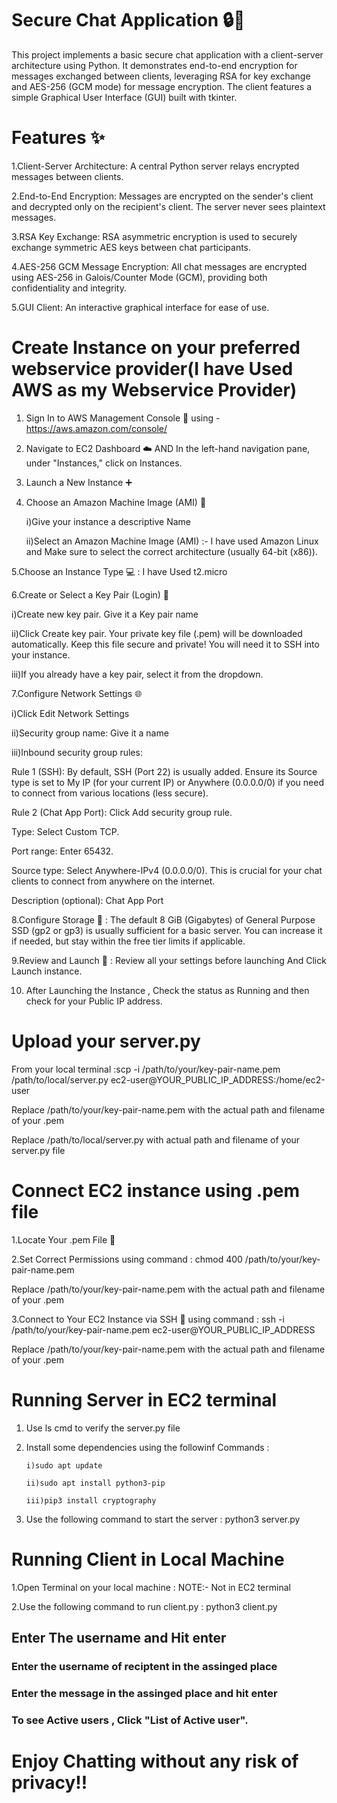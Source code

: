 # Secure Chat Application 🔒💬

This project implements a basic secure chat application with a client-server architecture using Python. It demonstrates end-to-end encryption for messages exchanged between clients, leveraging RSA for key exchange and AES-256 (GCM mode) for message encryption. The client features a simple Graphical User Interface (GUI) built with tkinter.

# Features ✨

   1.Client-Server Architecture: A central Python server relays encrypted messages between clients.

   2.End-to-End Encryption: Messages are encrypted on the sender's client and decrypted only on the recipient's client. The server never sees plaintext messages.

   3.RSA Key Exchange: RSA asymmetric encryption is used to securely exchange symmetric AES keys between chat participants.

   4.AES-256 GCM Message Encryption: All chat messages are encrypted using AES-256 in Galois/Counter Mode (GCM), providing both confidentiality and integrity.

   5.GUI Client: An interactive graphical interface for ease of use.


# Create Instance on your preferred webservice provider(I have Used AWS as my Webservice Provider)

  1. Sign In to AWS Management Console 🚀 using -  https://aws.amazon.com/console/
    
  2. Navigate to EC2 Dashboard ☁️ AND In the left-hand navigation pane, under "Instances," click on Instances.
    
  3. Launch a New Instance ➕
     
  4. Choose an Amazon Machine Image (AMI) 🐧
     
      i)Give your instance a descriptive Name
     
     ii)Select an Amazon Machine Image (AMI) :- I have used Amazon Linux and Make sure to select the correct architecture (usually 64-bit (x86)).
     
  5.Choose an Instance Type 💻 : I have Used t2.micro
  
  6.Create or Select a Key Pair (Login) 🔑
  
   i)Create new key pair. Give it a Key pair name
        
   ii)Click Create key pair. Your private key file (.pem) will be downloaded automatically. Keep this file secure and            private! You will need it to SSH into               your instance.
       
   iii)If you already have a key pair, select it from the dropdown.
      
  7.Configure Network Settings 🌐
  
   i)Click Edit Network Settings
      
   ii)Security group name: Give it a name
     
   iii)Inbound security group rules:

   Rule 1 (SSH): By default, SSH (Port 22) is usually added. Ensure its Source type is set to My IP (for your current IP) or Anywhere (0.0.0.0/0) if you need to connect from     various locations (less secure).

   Rule 2 (Chat App Port): Click Add security group rule.

   Type: Select Custom TCP.

   Port range: Enter 65432.

   Source type: Select Anywhere-IPv4 (0.0.0.0/0). This is crucial for your chat clients to connect from anywhere on the internet.

   Description (optional): Chat App Port
  
  8.Configure Storage 💾 : The default 8 GiB (Gigabytes) of General Purpose SSD (gp2 or gp3) is usually sufficient for a basic server. You can increase it if needed, but stay     within the free tier limits if applicable.
  
  9.Review and Launch 🚀 : Review all your settings before launching And Click Launch instance.
  
 10. After Launching the Instance , Check the status as Running and then check for your Public IP address.

# Upload your server.py

From your local terminal :scp -i /path/to/your/key-pair-name.pem /path/to/local/server.py ec2-user@YOUR_PUBLIC_IP_ADDRESS:/home/ec2-user

   Replace /path/to/your/key-pair-name.pem with the actual path and filename of your .pem
      
   Replace /path/to/local/server.py with actual path and filename of your server.py file

# Connect EC2 instance using .pem file

  1.Locate Your .pem File 📂
  
  2.Set Correct Permissions using command : chmod 400 /path/to/your/key-pair-name.pem
  
   Replace /path/to/your/key-pair-name.pem with the actual path and filename of your .pem
      
  3.Connect to Your EC2 Instance via SSH 🚀 using command : ssh -i /path/to/your/key-pair-name.pem ec2-user@YOUR_PUBLIC_IP_ADDRESS
  
   Replace /path/to/your/key-pair-name.pem with the actual path and filename of your .pem

# Running Server in EC2 terminal

  1. Use ls cmd to verify the server.py file
    
  2. Install some dependencies using the followinf Commands :
     
         i)sudo apt update
     
         ii)sudo apt install python3-pip
     
         iii)pip3 install cryptography
     
  3. Use the following command to start the server : python3 server.py

# Running Client in Local Machine

  1.Open Terminal on your local machine  :  NOTE:- Not in EC2 terminal
  
  2.Use the following command to run client.py : python3 client.py

## Enter The username and Hit enter

### Enter the username of reciptent in the assinged place 

### Enter the message in the assinged place and hit enter

### To see Active users , Click "List of Active user".


# Enjoy Chatting without any risk of privacy!!
